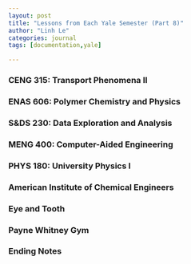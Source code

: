 ```yaml
---
layout: post
title: "Lessons from Each Yale Semester (Part 8)"
author: "Linh Le"
categories: journal
tags: [documentation,yale]

---
```


<h3>CENG 315: Transport Phenomena II</h3>

<h3>ENAS 606: Polymer Chemistry and Physics</h3>

<h3>S&DS 230: Data Exploration and Analysis</h3>

<h3>MENG 400: Computer-Aided Engineering</h3>

<h3>PHYS 180: University Physics I</h3>

<h3>American Institute of Chemical Engineers</h3>

<h3>Eye and Tooth</h3>

<h3>Payne Whitney Gym</h3>

<h3>Ending Notes</h3>